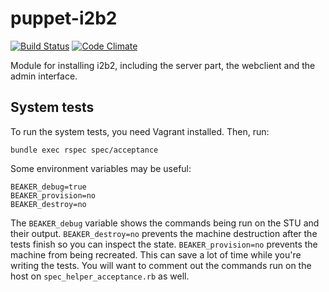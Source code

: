 puppet-i2b2
===========

[![Build Status](https://travis-ci.org/thehyve/puppet-i2b2.svg?branch=master)](https://travis-ci.org/thehyve/puppet-i2b2)
[![Code Climate](https://codeclimate.com/github/thehyve/puppet-i2b2/badges/gpa.svg)](https://codeclimate.com/github/thehyve/puppet-i2b2)

Module for installing i2b2, including the server part, the webclient and the
admin interface.

System tests
------------

To run the system tests, you need Vagrant installed. Then, run:

    bundle exec rspec spec/acceptance

Some environment variables may be useful:

    BEAKER_debug=true
    BEAKER_provision=no
    BEAKER_destroy=no

The `BEAKER_debug` variable shows the commands being run on the STU and their
output. `BEAKER_destroy=no` prevents the machine destruction after the tests
finish so you can inspect the state. `BEAKER_provision=no` prevents the machine
from being recreated. This can save a lot of time while you're writing the
tests. You will want to comment out the commands run on the host on
`spec_helper_acceptance.rb` as well.
